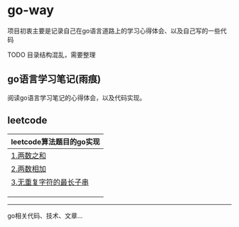 # go-way
项目初衷主要是记录自己在go语言道路上的学习心得体会、以及自己写的一些代码

TODO 目录结构混乱，需要整理

## go语言学习笔记(雨痕)
阅读go语言学习笔记的心得体会，以及代码实现。

## leetcode
|leetcode算法题目的go实现|
|---|
|[1.两数之和](/leetcode/1.两数之和/main.go)|
|[2.两数相加](/leetcode/2.两数相加/main.go)|
|[3.无重复字符的最长子串](/leetcode/3.无重复字符的最长子串/main.go)|
|[]()|
|[]()|
|[]()|




----
go相关代码、技术、文章...
